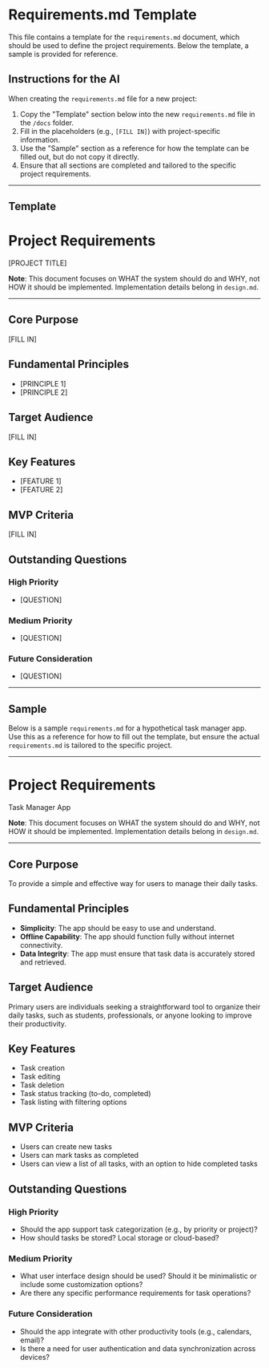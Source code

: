 # Requirements.md Template

This file contains a template for the `requirements.md` document, which should be used to define the project requirements. Below the template, a sample is provided for reference.

## Instructions for the AI

When creating the `requirements.md` file for a new project:

1. Copy the "Template" section below into the new `requirements.md` file in the `/docs` folder.
2. Fill in the placeholders (e.g., `[FILL IN]`) with project-specific information.
3. Use the "Sample" section as a reference for how the template can be filled out, but do not copy it directly.
4. Ensure that all sections are completed and tailored to the specific project requirements.

---

## Template

# Project Requirements

[PROJECT TITLE]

**Note**: This document focuses on WHAT the system should do and WHY, not HOW it should be implemented. Implementation details belong in `design.md`.

---

## Core Purpose
<!-- AI: Describe the fundamental goal of the project in 1-2 sentences -->
[FILL IN]

## Fundamental Principles
<!-- AI: List key constraints that must be upheld, such as simplicity, security, etc. -->
- [PRINCIPLE 1]
- [PRINCIPLE 2]

## Target Audience
<!-- AI: Describe the primary users or stakeholders -->
[FILL IN]

## Key Features
<!-- AI: List the main features or capabilities -->
- [FEATURE 1]
- [FEATURE 2]

## MVP Criteria
<!-- AI: Define what constitutes the Minimum Viable Product -->
[FILL IN]

## Outstanding Questions

### High Priority
- [QUESTION]

### Medium Priority
- [QUESTION]

### Future Consideration
- [QUESTION]

---

## Sample

Below is a sample `requirements.md` for a hypothetical task manager app. Use this as a reference for how to fill out the template, but ensure the actual `requirements.md` is tailored to the specific project.

---

# Project Requirements

Task Manager App

**Note**: This document focuses on WHAT the system should do and WHY, not HOW it should be implemented. Implementation details belong in `design.md`.

---

## Core Purpose
To provide a simple and effective way for users to manage their daily tasks.

## Fundamental Principles
- **Simplicity**: The app should be easy to use and understand.
- **Offline Capability**: The app should function fully without internet connectivity.
- **Data Integrity**: The app must ensure that task data is accurately stored and retrieved.

## Target Audience
Primary users are individuals seeking a straightforward tool to organize their daily tasks, such as students, professionals, or anyone looking to improve their productivity.

## Key Features
- Task creation
- Task editing
- Task deletion
- Task status tracking (to-do, completed)
- Task listing with filtering options

## MVP Criteria
- Users can create new tasks
- Users can mark tasks as completed
- Users can view a list of all tasks, with an option to hide completed tasks

## Outstanding Questions

### High Priority
- Should the app support task categorization (e.g., by priority or project)?
- How should tasks be stored? Local storage or cloud-based?

### Medium Priority
- What user interface design should be used? Should it be minimalistic or include some customization options?
- Are there any specific performance requirements for task operations?

### Future Consideration
- Should the app integrate with other productivity tools (e.g., calendars, email)?
- Is there a need for user authentication and data synchronization across devices?